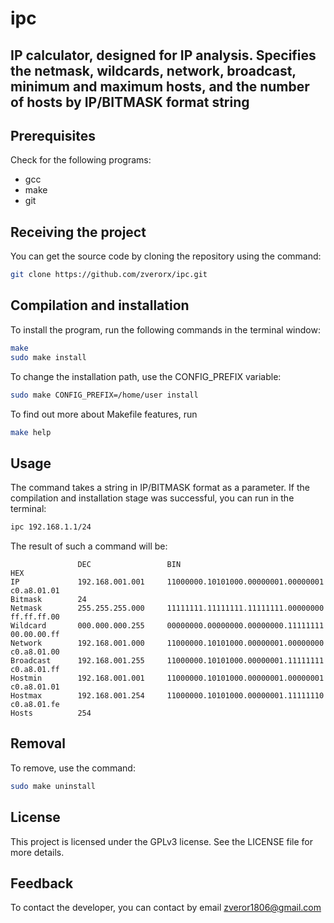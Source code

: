 # ipc
IP calculator, designed for IP analysis.
Specifies the netmask, wildcards, network, broadcast, minimum and maximum hosts, and the number of hosts by IP/BITMASK format string
---
## Prerequisites
Check for the following programs:
* gcc
* make
* git

## Receiving the project
You can get the source code by cloning the repository using the command:
```bash
git clone https://github.com/zverorx/ipc.git
```

## Compilation and installation
 To install the program, run the following commands in the terminal window:
```bash
make
sudo make install
```
To change the installation path, use the CONFIG_PREFIX variable:
```bash
sudo make CONFIG_PREFIX=/home/user install
```

To find out more about Makefile features, run 
```bash
make help
```

## Usage
The command takes a string in IP/BITMASK format as a parameter. 
If the compilation and installation stage was successful, you can run in the terminal:
```bash
ipc 192.168.1.1/24
```
The result of such a command will be:
```
               DEC                 BIN                                     HEX        
IP             192.168.001.001     11000000.10101000.00000001.00000001     c0.a8.01.01
Bitmask        24
Netmask        255.255.255.000     11111111.11111111.11111111.00000000     ff.ff.ff.00     
Wildcard       000.000.000.255     00000000.00000000.00000000.11111111     00.00.00.ff     
Network        192.168.001.000     11000000.10101000.00000001.00000000     c0.a8.01.00     
Broadcast      192.168.001.255     11000000.10101000.00000001.11111111     c0.a8.01.ff     
Hostmin        192.168.001.001     11000000.10101000.00000001.00000001     c0.a8.01.01     
Hostmax        192.168.001.254     11000000.10101000.00000001.11111110     c0.a8.01.fe     
Hosts          254
```

## Removal
To remove, use the command:
```bash
sudo make uninstall
```
## License
This project is licensed under the GPLv3 license. See the LICENSE file for more details.

## Feedback
To contact the developer, you can contact by email zveror1806@gmail.com
